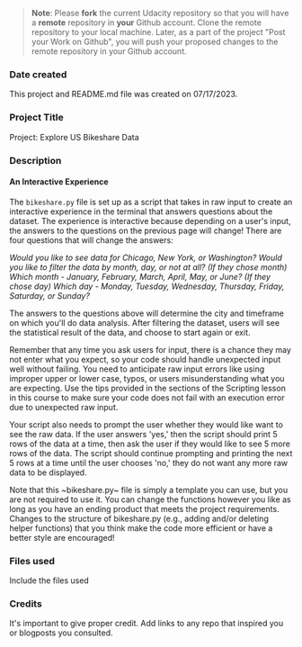 >**Note**: Please **fork** the current Udacity repository so that you will have a **remote** repository in **your** Github account. Clone the remote repository to your local machine. Later, as a part of the project "Post your Work on Github", you will push your proposed changes to the remote repository in your Github account.

### Date created
This project and README.md file was created on 07/17/2023.

### Project Title
Project: Explore US Bikeshare Data

### Description

#### An Interactive Experience
The `bikeshare.py` file is set up as a script that takes in raw input to create an interactive experience in the terminal that answers questions about the dataset. The experience is interactive because depending on a user's input, the answers to the questions on the previous page will change! There are four questions that will change the answers:

_Would you like to see data for Chicago, New York, or Washington?_
_Would you like to filter the data by month, day, or not at all?_
_(If they chose month) Which month - January, February, March, April, May, or June?_
_(If they chose day) Which day - Monday, Tuesday, Wednesday, Thursday, Friday, Saturday, or Sunday?_

The answers to the questions above will determine the city and timeframe on which you'll do data analysis. After filtering the dataset, users will see the statistical result of the data, and choose to start again or exit.

Remember that any time you ask users for input, there is a chance they may not enter what you expect, so your code should handle unexpected input well without failing. You need to anticipate raw input errors like using improper upper or lower case, typos, or users misunderstanding what you are expecting. Use the tips provided in the sections of the Scripting lesson in this course to make sure your code does not fail with an execution error due to unexpected raw input.

Your script also needs to prompt the user whether they would like want to see the raw data. If the user answers 'yes,' then the script should print 5 rows of the data at a time, then ask the user if they would like to see 5 more rows of the data. The script should continue prompting and printing the next 5 rows at a time until the user chooses 'no,' they do not want any more raw data to be displayed.

Note that this ~bikeshare.py~ file is simply a template you can use, but you are not required to use it. You can change the functions however you like as long as you have an ending product that meets the project requirements. Changes to the structure of bikeshare.py (e.g., adding and/or deleting helper functions) that you think make the code more efficient or have a better style are encouraged!

### Files used
Include the files used

### Credits
It's important to give proper credit. Add links to any repo that inspired you or blogposts you consulted.

